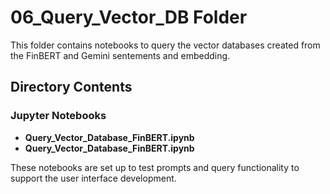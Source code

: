 # 06_Query_Vector_DB Folder

This folder contains notebooks to query the vector databases created from the FinBERT and Gemini sentements and embedding. 

## Directory Contents

### Jupyter Notebooks
- **Query_Vector_Database_FinBERT.ipynb**
- **Query_Vector_Database_FinBERT.ipynb**

These notebooks are set up to test prompts and query functionality to support the user interface development.

